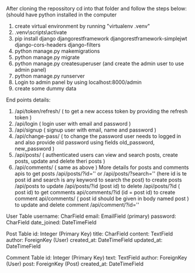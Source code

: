 After cloning the repossitory cd into that folder and follow the steps below:
(should have python installed in the computer
1. create virtual environment by running "virtualenv .venv"
2. .venv\scripts\activate
3. pip install django djangorestframework djangorestframework-simplejwt django-cors-headers django-filters
4. python manage.py makemigrations
5. python manage.py migrate
6. python manage.py createsuperuser   (and create the admin user to use admin panel)
7. python manage.py runserver
8. Login to admin panel by using localhost:8000/admin
9. create some dummy data

End points details:
1. /api/token/refresh/   ( to get a new access token by providing the refresh token )
2. /api/login    ( login user with email and password )
3. /api/signup    ( signup user with email, name and password )
4. /api/change-pass/  ( to change the password user needs to logged in and also provide old password using fields old_password, new_password )
5. /api/posts/   ( authenticated users can view and search posts, create posts, update and delete theri posts )
6. /api/comments/ ( same as above )
   More details for posts and comments apis
   to get posts   /api/posts/?id=''   or /api/posts/?search=''    (here id is te post id and search is any keyword to search the post)
   to create posts /api/posts
   to update /api/posts/?id    (post id)
   to delete /api/posts/?id ( post id)
   to get comments api/comments/?id   (id = post id)
   to create comment api/comments/     ( post id should be given in body named post )
   to update and delete comment /api/comment/?id=''

User Table
username: CharField
email: EmailField (primary)
password: CharField
date_joined: DateTimeField

Post Table
id: Integer (Primary Key)
title: CharField
content: TextField
author: ForeignKey (User)
created_at: DateTimeField
updated_at: DateTimeField

Comment Table
id: Integer (Primary Key)
text: TextField
author: ForeignKey (User)
post: ForeignKey (Post)
created_at: DateTimeField
